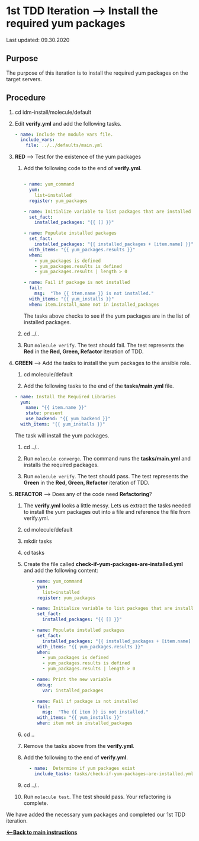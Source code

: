 # 1st TDD Iteration --> Install the required yum packages

Last updated: 09.30.2020

## Purpose

The purpose of this iteration is to install the required yum packages 
on the target servers.

## Procedure
1. cd idm-install/molecule/default
1. Edit **verify.yml** and add the following tasks.

    ```yaml
    - name: Include the module vars file.
      include_vars:
        file: ../../defaults/main.yml
    ```

1. **RED** --> Test for the existence of the yum packages
    
    1. Add the following code to the end of **verify.yml**.
        
        ```yaml
    
        - name: yum_command
          yum:
            list=installed
          register: yum_packages
        
        - name: Initialize variable to list packages that are installed
          set_fact:
            installed_packages: "{{ [] }}"
        
        - name: Populate installed packages
          set_fact:
            installed_packages: "{{ installed_packages + [item.name] }}"
          with_items: "{{ yum_packages.results }}"
          when:
            - yum_packages is defined
            - yum_packages.results is defined
            - yum_packages.results | length > 0
        
        - name: Fail if package is not installed
          fail:
            msg:  "The {{ item.name }} is not installed."
          with_items: "{{ yum_installs }}"
          when: item.install_name not in installed_packages
        ```
                  
        The tasks above checks to see if the yum packages are in the list of
        installed packages.

    1. cd ../..
    1. Run `molecule verify`.  The test should fail.  The test represents
       the **Red** in the **Red, Green, Refactor** iteration of TDD.

1. **GREEN** --> Add the tasks to install the yum packages to the ansible role.
     
    1. cd molecule/default
        
    1. Add the following tasks to the end of the **tasks/main.yml** file.
        
    ```yaml
    - name: Install the Required Libraries
      yum:
        name: "{{ item.name }}"
        state: present
        use_backend: "{{ yum_backend }}"
      with_items: "{{ yum_installs }}"
    ```   
           
    The task will install the yum packages.
        
    1. cd ../..
    
    1. Run `molecule converge`.  The command runs the **tasks/main.yml**
    and installs the required packages.
    
    1. Run `molecule verify`. The test should pass.  The test represents
    the **Green** in the **Red, Green, Refactor** iteration of TDD.

1. **REFACTOR** --> Does any of the code need **Refactoring**?

    1. The **verify.yml** looks a little messy.  Lets us extract the 
        tasks needed to install the yum packages out into a file and
       reference the file from verify.yml.
        
    1. cd molecule/default
        
    1. mkdir tasks
        
    1. cd tasks
    
    1. Create the file called **check-if-yum-packages-are-installed.yml** 
       and add the following content:
        
        ```yaml
           - name: yum_command
             yum:
               list=installed
             register: yum_packages
       
           - name: Initialize variable to list packages that are installed
             set_fact:
               installed_packages: "{{ [] }}"
       
           - name: Populate installed packages
             set_fact:
               installed_packages: "{{ installed_packages + [item.name] }}"
             with_items: "{{ yum_packages.results }}"
             when:
               - yum_packages is defined
               - yum_packages.results is defined
               - yum_packages.results | length > 0
       
           - name: Print the new variable
             debug:
               var: installed_packages
       
           - name: Fail if package is not installed
             fail:
               msg:  "The {{ item }} is not installed."
             with_items: "{{ yum_installs }}"
             when: item not in installed_packages
       ```
        
    1. cd ..
        
    1. Remove the tasks above from the **verify.yml**.
        
    1. Add the following to the end of **verify.yml**.
        
        ```yaml
          - name:  Determine if yum packages exist
            include_tasks: tasks/check-if-yum-packages-are-installed.yml
       ```          
           
    1. cd ../..
    1. Run `molecule test`.  The test should pass.  Your refactoring is complete.

We have added the necessary yum packages and completed our 1st TDD iteration.

[**<--Back to main instructions**](../readme.md#1stTDD)